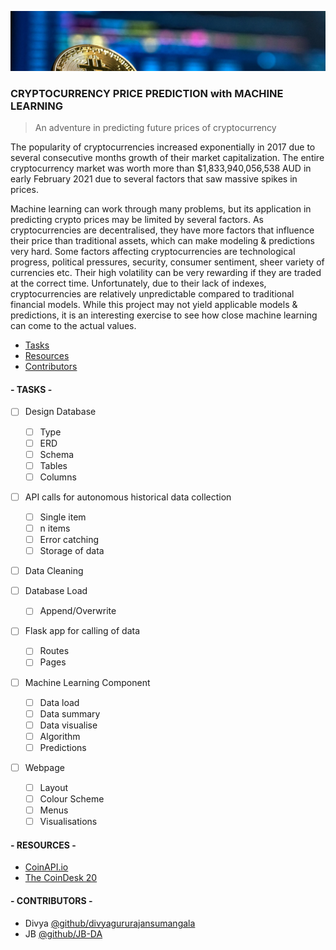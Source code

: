 ![CryptoHeader](/resources/header.png)
### CRYPTOCURRENCY PRICE PREDICTION with MACHINE LEARNING
> An adventure in predicting future prices of cryptocurrency

The popularity of cryptocurrencies increased exponentially in 2017 due to several consecutive months growth of their market capitalization. The entire cryptocurrency market was worth more than $1,833,940,056,538 AUD in early February 2021 due to several factors that saw massive spikes in prices.

Machine learning can work through many problems, but its application in predicting crypto prices may be limited by several factors. As cryptocurrencies are decentralised, they have more factors that influence their price than traditional assets, which can make modeling & predictions very hard. Some factors affecting cryptocurrencies are technological progress, political pressures, security, consumer sentiment, sheer variety of currencies etc. Their high volatility can be very rewarding if they are traded at the correct time. Unfortunately, due to their lack of indexes, cryptocurrencies are relatively unpredictable compared to traditional financial models.
While this project may not yield applicable models & predictions, it is an interesting exercise to see how close machine learning can come to the actual values.

* [Tasks](#--tasks--)
* [Resources](#--resources--)
* [Contributors](#--contributors--)

#### **- TASKS -**
 - [ ] Design Database
	 - [ ] Type
	 - [ ] ERD
	 - [ ] Schema
	 - [ ] Tables
	 - [ ] Columns
 
 - [ ] API calls for autonomous historical data collection
	 - [ ] Single item
	 - [ ] n items
	 - [ ] Error catching
	 - [ ] Storage of data
 
 - [ ] Data Cleaning 
 
 - [ ] Database Load
	- [ ] Append/Overwrite
 
 - [ ] Flask app for calling of data
	 - [ ] Routes
	 - [ ] Pages 
 
- [ ] Machine Learning Component
	- [ ] Data load
	- [ ] Data summary
	- [ ] Data visualise
	- [ ] Algorithm
	- [ ] Predictions

 - [ ] Webpage
	 - [ ] Layout
	 - [ ] Colour Scheme
	 - [ ] Menus
	 - [ ] Visualisations

#### **- RESOURCES -**
* [CoinAPI.io](https://www.coinapi.io/)
* [The CoinDesk 20](https://www.coindesk.com/coindesk20)

#### **- CONTRIBUTORS -**
* Divya [@github/divyagururajansumangala](https://github.com/divyagururajansumangala)
* JB [@github/JB-DA](https://github.com/JB-DA)



